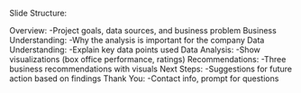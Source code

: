 Slide Structure:

Overview:
   -Project goals, data sources, and business problem
Business Understanding:
   -Why the analysis is important for the company
Data Understanding:
   -Explain key data points used
Data Analysis:
   -Show visualizations (box office performance, ratings)
Recommendations:
   -Three business recommendations with visuals
Next Steps:
   -Suggestions for future action based on findings
Thank You:
   -Contact info, prompt for questions

